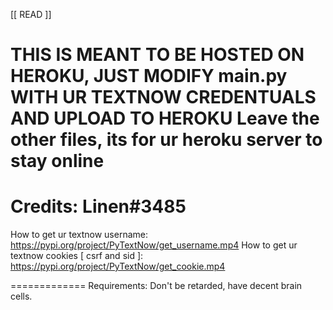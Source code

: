 [[    READ    ]]

THIS IS MEANT TO BE HOSTED ON HEROKU, JUST MODIFY main.py WITH UR TEXTNOW CREDENTUALS AND UPLOAD TO HEROKU
Leave the other files, its for ur heroku server to stay online
=============
Credits: Linen#3485
=============
How to get ur textnow username: https://pypi.org/project/PyTextNow/get_username.mp4
How to get ur textnow cookies [ csrf and sid ]: https://pypi.org/project/PyTextNow/get_cookie.mp4

=============
Requirements: Don't be retarded, have decent brain cells.
